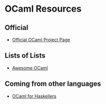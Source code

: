 # OCaml Resources

## Official
- [Official OCaml Project Page](https://ocaml.org)

## Lists of Lists
- [Awesome OCaml](https://github.com/rizo/awesome-ocaml)

## Coming from other languages
- [OCaml for Haskellers](http://blog.ezyang.com/2010/10/ocaml-for-haskellers/)
